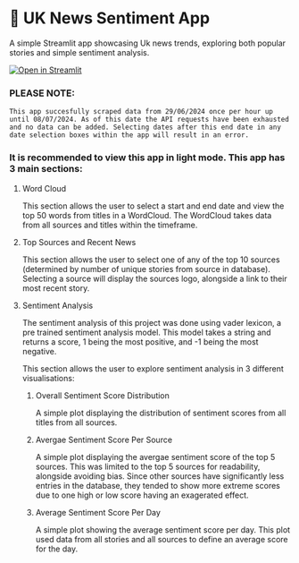 # 📰 UK News Sentiment App

A simple Streamlit app showcasing Uk news trends, exploring both popular stories and simple sentiment analysis.

[![Open in Streamlit](https://static.streamlit.io/badges/streamlit_badge_black_white.svg)](https://capstone-news-app-kefspgzdrip.streamlit.app/)

### PLEASE NOTE:
    This app succesfully scraped data from 29/06/2024 once per hour up until 08/07/2024. As of this date the API requests have been exhausted and no data can be added. Selecting dates after this end date in any date selection boxes within the app will result in an error.

### It is recommended to view this app in light mode. This app has 3 main sections:

1. Word Cloud

   This section allows the user to select a start and end date and view the top 50 words from titles in a WordCloud. The WordCloud takes data from all sources and titles within the timeframe.


2. Top Sources and Recent News

   This section allows the user to select one of any of the top 10 sources (determined by number of unique stories from source in database). Selecting a source will display the sources logo, alongside a link to their most recent story.


3. Sentiment Analysis

   The sentiment analysis of this project was done using vader lexicon, a pre trained sentiment analysis model. This model takes a string and returns a score, 1 being the most positive, and -1 being the most negative.

   This section allows the user to explore sentiment analysis in 3 different visualisations:
      
      1. Overall Sentiment Score Distribution

         A simple plot displaying the distribution of sentiment scores from all titles from all sources.

      2. Avergae Sentiment Score Per Source

         A simple plot displaying the avergae sentiment score of the top 5 sources. This was limited to the top 5 sources for readability, alongside avoiding bias. Since other sources have significantly less entries in the database, they tended to show more extreme scores due to one high or low score having an exagerated effect. 

      3. Average Sentiment Score Per Day

         A simple plot showing the average sentiment score per day. This plot used data from all stories and all sources to define an average score for the day.

